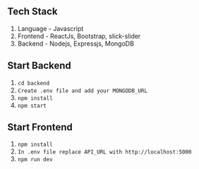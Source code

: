 ## Tech Stack

1. Language - Javascript
2. Frontend - ReactJs, Bootstrap, slick-slider
3. Backend - Nodejs, Expressjs, MongoDB

## Start Backend

1. `cd backend`
2. `Create .env file and add your MONGODB_URL`
3. `npm install`
4. `npm start`

## Start Frontend

1. `npm install`
2. `In .env file replace API_URL with http://localhost:5000`
3. `npm run dev`
